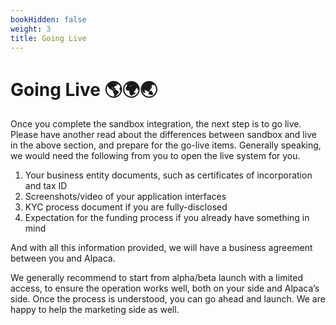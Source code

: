 ```yaml
---
bookHidden: false
weight: 3
title: Going Live
---
```


# Going Live 🌎🌍🌏

Once you complete the sandbox integration, the next step is to go live. Please have another read about the differences between sandbox and live in the above section, and prepare for the go-live items. Generally speaking, we would need the following from you to open the live system for you.

1. Your business entity documents, such as certificates of incorporation and tax ID
2. Screenshots/video of your application interfaces
3. KYC process document if you are fully-disclosed
4. Expectation for the funding process if you already have something in mind

And with all this information provided, we will have a business agreement between you and Alpaca.

We generally recommend to start from alpha/beta launch with a limited access, to ensure the operation works well, both on your side and Alpaca’s side. Once the process is understood, you can go ahead and launch. We are happy to help the marketing side as well.
